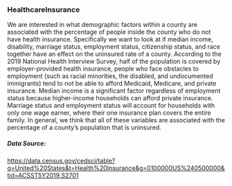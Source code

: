 ### HealthcareInsurance

We are interested in what demographic factors within a county are associated with the percentage of people inside the county who do not have health insurance. Specifically we want to look at if median income, disability, marriage status, employment status, citizenship status, and race together have an effect on the uninsured rate of a county. According to the 2019 National Health Interview Survey, half of the population is covered by employer-provided health insurance, people who face obstacles to employment (such as racial minorities, the disabled, and undocumented immigrants) tend to not be able to afford Medicaid, Medicare, and private insurance. Median income is a significant factor regardless of employment status because higher-income households can afford private insurance. Marriage status and employment status will account for households with only one wage earner, where their one insurance plan covers the entire family. In general, we think that all of these variables are associated with the percentage of a county’s population that is uninsured. 

##### Data Source:
https://data.census.gov/cedsci/table?q=United%20States&t=Health%20Insurance&g=0100000US%240500000&tid=ACSST5Y2019.S2701
